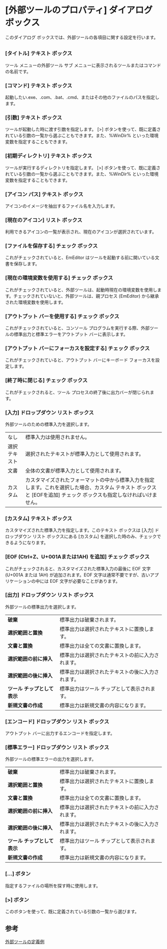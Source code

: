 # \[外部ツールのプロパティ\] ダイアログ ボックス

このダイアログ ボックスでは、外部ツールの各項目に関する設定を行います。

## 

### \[タイトル\] テキスト ボックス

ツール メニューの外部ツール サブ メニューに表示されるツールまたはコマンドの名前です。

### \[コマンド\] テキスト ボックス

起動したい.exe、.com、.bat、.cmd、またはその他のファイルのパスを指定します。

### \[引数\] テキスト ボックス

ツールが起動した時に渡す引数を指定します。 \[>\] ボタンを使って、既に定義されている引数の一覧から選ぶこともできます。また、%WinDir%
といった環境変数を指定することもできます。

### \[初期ディレクトリ\] テキスト ボックス

ツールが実行するディレクトリを指定します。 \[>\] ボタンを使って、既に定義されている引数の一覧から選ぶこともできます。また、%WinDir%
といった環境変数を指定することもできます。

### \[アイコン パス\] テキスト ボックス

アイコンのイメージを抽出するファイル名を入力します。

### \[現在のアイコン\] リスト ボックス

利用できるアイコンの一覧が表示され、現在のアイコンが選択されています。

### \[ファイルを保存する\] チェック ボックス

これがチェックされていると、EmEditor はツールを起動する前に開いている文書を保存します。

### \[現在の環境変数を使用する\] チェック ボックス

これがチェックされていると、外部ツールは、起動時現在の環境変数を使用します。チェックされていないと、外部ツールは、親プロセス (EmEditor) から継承された環境変数を使用します。

### \[アウトプット バーを使用する\] チェック ボックス

これがチェックされていると、コンソール プログラムを実行する際、外部ツールの標準出力と標準エラーをアウトプット バーに表示します。

### \[アウトプット バーにフォーカスを設定する\] チェック ボックス

これがチェックされていると、アウトプット バーにキーボード フォーカスを設定します。

### \[終了時に閉じる\] チェック ボックス

これがチェックされると、ツール プロセスの終了後に出力バーが閉じられます。

### \[入力\] ドロップダウン リスト ボックス

外部ツールのための標準入力を選択します。

|     |     |
| --- | --- |
| なし | 標準入力は使用されません。 |
| 選択テキスト | 選択されたテキストが標準入力として使用されます。 |
| 文書 | 全体の文書が標準入力として使用されます。 |
| カスタム | カスタマイズされたフォーマットの中から標準入力を指定します。これを選択した場合、カスタム テキスト ボックスと \[EOFを追加\] チェック ボックスも指定しなければいけません。 |

### \[カスタム\] テキスト ボックス

カスタマイズされた標準入力を指定します。このテキスト ボックスは \[入力\] ドロップダウン リスト ボックスにある \[カスタム\] を選択した時のみ、チェックできるようになります。

### \[EOF (Ctrl+Z、U+001Aまたは1AH) を追加\] チェック ボックス

これがチェックされると、カスタマイズされた標準入力の最後に EOF 文字 (U+001A または 1AH) が追加されます。EOF 文字は通常不要ですが、古いアプリケーションの中には EOF 文字が必要なことがあります。

### \[出力\] ドロップダウン リスト ボックス

外部ツールの標準出力を選択します。

|     |     |
| --- | --- |
| **破棄** | 標準出力は破棄されます。 |
| **選択範囲と置換** | 標準出力は選択されたテキストに置換します。 |
| **文書と置換** | 標準出力は全ての文書に置換します。 |
| **選択範囲の前に挿入** | 標準出力は選択されたテキストの前に入力されます。 |
| **選択範囲の後に挿入** | 標準出力は選択されたテキストの後に入力されます。 |
| **ツール チップとして表示** | 標準出力はツール チップとして表示されます。 |
| **新規文書の作成** | 標準出力は新規文書の内容になります。 |

### \[エンコード\] ドロップダウン リスト ボックス

アウトプット バーに出力するエンコードを指定します。

### \[標準エラー\] ドロップダウン リスト ボックス

外部ツールの標準エラーの出力を選択します。

|     |     |
| --- | --- |
| **破棄** | 標準出力は破棄されます。 |
| **選択範囲と置換** | 標準出力は選択されたテキストに置換します。 |
| **文書と置換** | 標準出力は全ての文書に置換します。 |
| **選択範囲の前に挿入** | 標準出力は選択されたテキストの前に入力されます。 |
| **選択範囲の後に挿入** | 標準出力は選択されたテキストの後に入力されます。 |
| **ツール チップとして表示** | 標準出力はツール チップとして表示されます。 |
| **新規文書の作成** | 標準出力は新規文書の内容になります。 |

### \[...\] ボタン

指定するファイルの場所を探す時に使用します。

### \[>\] ボタン

このボタンを使って、既に定義されている引数の一覧から選びます。

## 参考

[外部ツールの定義例](../../../howto/customize/tools_external)

